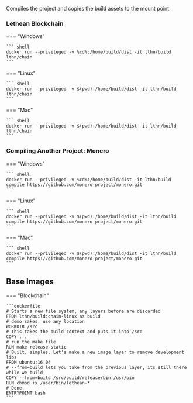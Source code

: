 Compiles the project and copies the build assets to the mount point

### Lethean Blockchain

=== "Windows"

    ``` shell
    docker run --privileged -v %cd%:/home/build/dist -it lthn/build lthn/chain
    ```

=== "Linux"

    ``` shell
    docker run --privileged -v $(pwd):/home/build/dist -it lthn/build lthn/chain
    ```

=== "Mac"

    ``` shell
    docker run --privileged -v $(pwd):/home/build/dist -it lthn/build lthn/chain
    ```

### Compiling Another Project: Monero

=== "Windows"

    ``` shell
    docker run --privileged -v %cd%:/home/build/dist -it lthn/build compile https://github.com/monero-project/monero.git
    ```

=== "Linux"

    ``` shell
    docker run --privileged -v $(pwd):/home/build/dist -it lthn/build compile https://github.com/monero-project/monero.git
    ```

=== "Mac"

    ``` shell
    docker run --privileged -v $(pwd):/home/build/dist -it lthn/build compile https://github.com/monero-project/monero.git
    ```
## Base Images

=== "Blockchain"

    ```dockerfile
    # Starts a new file system, any layers before are discarded 
    FROM lthn/build:chain-linux as build
    # demo sakes, use any location
    WORKDIR /src
    # this takes the build context and puts it into /src
    COPY . .
    # run the make file
    RUN make release-static
    # Built, simples. Let's make a new image layer to remove development libs
    FROM ubuntu:16.04
    # --from=build lets you take from the previous layer, its still there while we build
    COPY --from=build /src/build/release/bin /usr/bin
    RUN chmod +x /user/bin/lethean-*
    # Done. 
    ENTRYPOINT bash 
    ```

